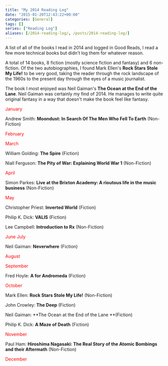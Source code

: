 ```yaml
---
title: "My 2014 Reading Log"
date: "2015-01-20T12:43:22+00:00"
categories: [General]
tags: []
series: ["Reading Log"]
aliases: [/2014-reading-log/, /posts/2014-reading-log/]
---
```


A list of all of the books I read in 2014 and logged in Good Reads, I read a few more technical books but didn't log them for whatever reason.

A total of 14 books, 8 fiction (mostly science fiction and fantasy) and 6 non-fiction. Of the two autobiographies, I found Mark Ellen's **Rock Stars Stole My Life!** to be very good, taking the reader through the rock landscape of the 1960s to the present day through the eyes of a music journalist.

The book I most enjoyed was Neil Gaiman's **The Ocean at the End of the Lane**. Neil Gaiman was certainly my find of 2014. He manages to write quite original fantasy in a way that doesn't make the book feel like fantasy.

<span style="color: #ff0000;">January</span>

Andrew Smith: **Moondust: In Search Of The Men Who Fell To Earth** (Non-Fiction)

<span style="color: #ff0000;">February</span>

<span style="color: #ff0000;">March</span>

William Golding: **The Spire** (Fiction)

Niall Ferguson: **The Pity of War: Explaining World War 1** (Non-Fiction)

<span style="color: #ff0000;">April</span>

Simon Parkes: **Live at the Brixton Academy: A rioutous life in the music business** (Non-Fiction)

<span style="color: #ff0000;">May</span>

Christopher Priest: **Inverted World** (Fiction)

Philip K. Dick: **VALIS** (Fiction)

Lee Campbell: **Introduction to Rx** (Non-Fiction)

<span style="color: #ff0000;">June</span>
<span style="color: #ff0000;"> July</span>

Neil Gaiman: **Neverwhere** (Fiction)

<span style="color: #ff0000;">August</span>

<span style="color: #ff0000;">September</span>

Fred Hoyle: **A for Andromeda** (Fiction)

<span style="color: #ff0000;">October</span>

Mark Ellen: **Rock Stars Stole My Life!** (Non-Fiction)

John Crowley: **The Deep** (Fiction)

Neil Gaiman: **The Ocean at the End of the Lane **(Fiction)

Philip K. Dick: **A Maze of Death** (Fiction)

<span style="color: #ff0000;">November</span>

Paul Ham: **Hiroshima Nagasaki: The Real Story of the Atomic Bombings and their Aftermath** (Non-Fiction)

<span style="color: #ff0000;">December</span>
